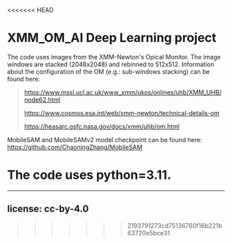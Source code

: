 <<<<<<< HEAD
# XMM_OM_AI Deep Learning project

The code uses images from the XMM-Newton's Opical Monitor. The image windows are stacked (2048x2048) and rebinned to 512x512.
Information about the configuration of the OM (e.g.: sub-windows stacking) can be found here: 


> https://www.mssl.ucl.ac.uk/www_xmm/ukos/onlines/uhb/XMM_UHB/node62.html
>
> https://www.cosmos.esa.int/web/xmm-newton/technical-details-om
>
> https://heasarc.gsfc.nasa.gov/docs/xmm/uhb/om.html
> 

MobileSAM and MobileSAMv2 model checkpoint can be found here: https://github.com/ChaoningZhang/MobileSAM

The code uses python=3.11.
=======
---
license: cc-by-4.0
---
>>>>>>> 2193791273cd75136760f16b221b63720e5bce31
